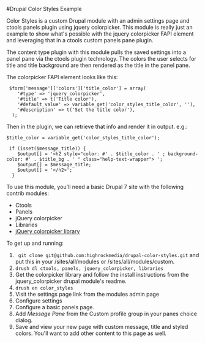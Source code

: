 #Drupal Color Styles Example

Color Styles is a custom Drupal module with an admin settings page and ctools panels plugin using jquery colorpicker. This module is really just an example to show what's possible with the jquery colorpicker FAPI element and leveraging that in a ctools custom panels pane plugin.

The content type plugin with this module pulls the saved settings into a panel pane via the ctools plugin technology. The colors the user selects for title and title background are then rendered as the title in the panel pane. 

The colorpicker FAPI element looks like this:

```
 $form['message']['colors']['title_color'] = array(
    '#type' => 'jquery_colorpicker',
    '#title' => t('Title color'),
    '#default_value' => variable_get('color_styles_title_color', ''),
    '#description' => t('Set the title color'),
  );
```

Then in the plugin, we can retrieve that info and render it in output. e.g.:


```
$title_color = variable_get('color_styles_title_color');
```

```
 if (isset($message_title)) {
    $output[] = '<h2 style="color: #' . $title_color . ' ; background-color: #' . $title_bg . ' " class="help-text-wrapper"> ';
    $output[] = $message_title;
    $output[] = '</h2>';
  }
```

To use this module, you'll need a basic Drupal 7 site with the following contrib modules: 
* Ctools
* Panels
* jQuery colorpicker
* Libraries
* [jQuery colorpicker library](http://www.eyecon.ro/colorpicker/#download)

To get up and running:

1. ``` git clone git@github.com:highrockmedia/drupal-color-styles.git``` and put this in your /sites/all/modules or /sites/all/modules/custom.
2. ```drush dl ctools, panels, jquery_colorpicker, libraries```
3. Get the colorpicker library and follow the install instructions from the jquery_colorpicker drupal module's readme.
4. ```drush en color_styles```
5. Visit the settings page link from the modules admin page
6. Configure settings
7. Configure a basic panels page.
8. Add *Message Pane* from the Custom profile group in your panes choice dialog.
9. Save and view your new page with custom message, title and styled colors. You'll want to add other content to this page as well. 








